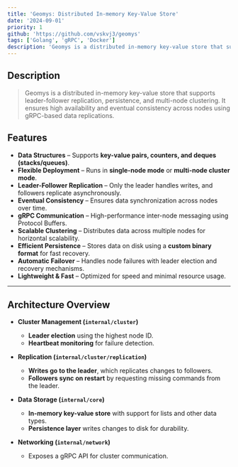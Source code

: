 ```yaml
---
title: 'Geomys: Distributed In-memory Key-Value Store'
date: '2024-09-01'
priority: 1
github: 'https://github.com/vskvj3/geomys'
tags: ['Golang', 'gRPC', 'Docker']
description: 'Geomys is a distributed in-memory key-value store that supports leader-follower replication, persistence, and multi-node clustering. It ensures high availability and eventual consistency across nodes using gRPC-based data replications.'
---
```



## Description
> Geomys is a distributed in-memory key-value store that supports leader-follower replication, persistence, and multi-node clustering. It ensures high availability and eventual consistency across nodes using gRPC-based data replications.


## **Features**  
- **Data Structures** – Supports **key-value pairs, counters, and deques (stacks/queues)**.  
- **Flexible Deployment** – Runs in **single-node mode** or **multi-node cluster mode**.  
- **Leader-Follower Replication** – Only the leader handles writes, and followers replicate asynchronously.  
- **Eventual Consistency** – Ensures data synchronization across nodes over time.  
- **gRPC Communication** – High-performance inter-node messaging using Protocol Buffers.  
- **Scalable Clustering** – Distributes data across multiple nodes for horizontal scalability.  
- **Efficient Persistence** – Stores data on disk using a **custom binary format** for fast recovery.  
- **Automatic Failover** – Handles node failures with leader election and recovery mechanisms.  
- **Lightweight & Fast** – Optimized for speed and minimal resource usage.  

---

## **Architecture Overview**  

- **Cluster Management (`internal/cluster`)**  
  - **Leader election** using the highest node ID.  
  - **Heartbeat monitoring** for failure detection.  

- **Replication (`internal/cluster/replication`)**  
  - **Writes go to the leader**, which replicates changes to followers.  
  - **Followers sync on restart** by requesting missing commands from the leader.  

- **Data Storage (`internal/core`)**  
  - **In-memory key-value store** with support for lists and other data types.  
  - **Persistence layer** writes changes to disk for durability.  

- **Networking (`internal/network`)**  
  - Exposes a gRPC API for cluster communication.  
